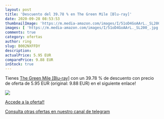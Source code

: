 ```yaml
---
layout: post
title: 'Descuento del 39.78 % en The Green Mile [Blu-ray]'
date: 2020-09-28 08:53:53
thumbnailImage: 'https://m.media-amazon.com/images/I/51oD4GoAArL._SL200_.jpg'
images: [ 'https://m.media-amazon.com/images/I/51oD4GoAArL._SL200_.jpg' ]
comments: true
category: ofertas
author: ring
slug: B002NXFFDY
description:
actualPrice: 5.95 EUR
comparePrice: 9.88 EUR
inStock: true
---
```


Tienes [The Green Mile [Blu-ray]](https://www.amazon.com/dp/B002NXFFDY/?tag=redken08-20) con un 39.78 % de descuento con precio de oferta de 5.95 EUR (original: 9.88 EUR) en el siguiente enlace!

[![](https://m.media-amazon.com/images/I/51oD4GoAArL._SL200_.jpg)](https://www.amazon.com/dp/B002NXFFDY/?tag=redken08-20)

[Accede a la oferta!!](https://www.amazon.com/dp/B002NXFFDY/?tag=redken08-20)

[Consulta otras ofertas en nuestro canal de telegram](https://t.me/s/ofertas25)
